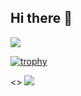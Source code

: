 ## Hi there 👋

![](https://github-readme-streak-stats.herokuapp.com/?user=paras-2407)

[![trophy](https://github-profile-trophy.vercel.app/?username=paras-2407)](https://github.com/paras-2407/github-profile-trophy)

<> ![](https://github-profile-trophy.vercel.app/?username=paras-2407&theme=tokyonight&no-frame=false&no-bg=false&margin-w=4)

